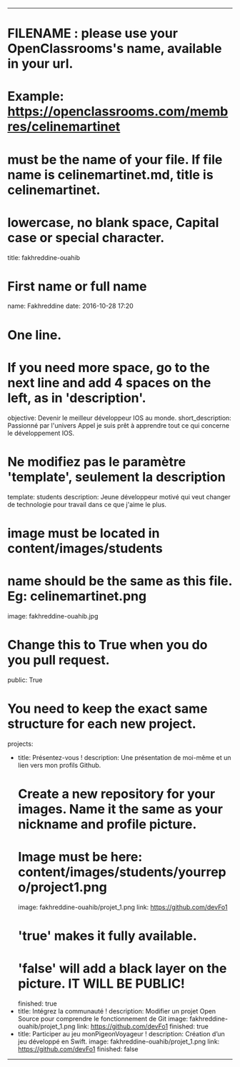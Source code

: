 ---

# FILENAME : please use your OpenClassrooms's name, available in your url.
# Example: https://openclassrooms.com/membres/celinemartinet
# must be the name of your file. If file name is celinemartinet.md, title is celinemartinet.
# lowercase, no blank space, Capital case or special character.
title: fakhreddine-ouahib

# First name or full name
name: Fakhreddine
date: 2016-10-28 17:20

# One line.
# If you need more space, go to the next line and add 4 spaces on the left, as in 'description'.
objective: Devenir le meilleur développeur IOS au monde.
short_description: Passionné par l'univers Appel je suis prêt à apprendre tout ce qui concerne le développement IOS.

# Ne modifiez pas le paramètre 'template', seulement la description
template: students
description:
    Jeune développeur motivé qui veut changer de technologie pour travail dans ce que j'aime le plus.

# image must be located in content/images/students
# name should be the same as this file. Eg: celinemartinet.png
image: fakhreddine-ouahib.jpg

# Change this to True when you do you pull request.
public: True

# You need to keep the exact same structure for each new project.
projects:
  - title: Présentez-vous !
    description: Une présentation de moi-même et un lien vers mon profils Github.
    # Create a new repository for your images. Name it the same as your nickname and profile picture.
    # Image must be here: content/images/students/yourrepo/project1.png
    image: fakhreddine-ouahib/projet_1.png
    link: https://github.com/devFo1
    # 'true' makes it fully available.
    # 'false' will add a black layer on the picture. IT WILL BE PUBLIC!
    finished: true
  - title: Intégrez la communauté !
    description: Modifier un projet Open Source pour comprendre le fonctionnement de Git
    image: fakhreddine-ouahib/projet_1.png
    link: https://github.com/devFo1
    finished: true
  - title: Participer au jeu monPigeonVoyageur !
    description: Création d’un jeu développé en Swift.
    image: fakhreddine-ouahib/projet_1.png
    link: https://github.com/devFo1
    finished: false
---
